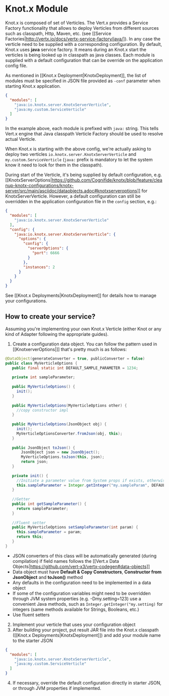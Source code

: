 # Knot.x Module
Knot.x is composed of set of Verticles. The Vert.x provides a Service Factory functionality that allows to deploy Verticles from different sources such as classpath, Http, Maven, etc. (see [[Service Factories|http://vertx.io/docs/vertx-service-factory/java/]).
In any case the verticle need to be supplied with a corresponding configuration.
By default, Knot.x uses **java** service factory. It means during an Knot.x start the verticles is being looked up in classpath as java classes.
Each module is supplied with a default configuration that can be override on the application config file.

As mentioned in [[Knot.x Deployment|KnotxDeployment]], the list of modules must be specified in JSON file provided as `-conf` parameter when starting Knot.x application.
```json
{
  "modules": [
    "java:io.knotx.server.KnotxServerVerticle",
    "java:my.custom.ServiceVerticle"
  ]
}
```
In the example above, each module is prefixed with `java:` string. This tells Vert.x engine that Java classpath Verticle Factory should be used to resolve actual Verticle.

When Knot.x is starting with the above config, we're actually asking to deploy two verticles `io.knotx.server.KnotxServerVerticle` 
and `my.custom.ServiceVerticle` (`java:` prefix is mandatory to let the system know it need to look for them in the classpath).

During start of the Verticle, it's being supplied by default configuration, e.g. [[KnotxServerOptions|https://github.com/Cognifide/knotx/blob/feature/cleanup-knotx-configurations/knotx-server/src/main/asciidoc/dataobjects.adoc#knotxserveroptions]] for KnotxServerVerticle.
However, a default configuration can still be overridden in the application configuration file in the `config` section, e.g.:
```json
{
  "modules": [
    "java:io.knotx.server.KnotxServerVerticle"
  ],
  "config": {
    "java:io.knotx.server.KnotxServerVerticle": {
      "options": {
        "config": {
          "serverOptions": {
            "port": 6666
          }
        },
        "instances": 2
      }
    }
  }
}
```
See [[Knot.x Deployments|KnotxDeployment]] for details how to manage your configurations.

## How to create your service?
Assuming you're implementing your own Knot.x Verticle (either Knot or any kind of Adapter following the appropriate guides).
1. Create a configuration data object. You can follow the pattern used in [[KnotxerverOptions|]] that's pretty much is as follows:
```java
@DataObject(generateConverter = true, publicConverter = false)
public class MyVerticleOptions {
   public final static int DEFAULT_SAMPLE_PARAMETER = 1234;
   
   private int sampleParameter;
   
   public MyVerticleOptions() {
     init();
   }
   
   public MyVerticleOptions(MyVerticleOptions other) {
     //copy constructor impl
   }
   
   public MyVerticleOptions(JsonObject obj) {
     init();
     MyVerticleOptionsConverter.fromJson(obj, this);
   }
   
   public JsonObject toJson() {
       JsonObject json = new JsonObject();
       MyVerticleOptions.toJson(this, json);
       return json;
   }
   
   private init() {
     //Initiate a parameter value from System props if exists, otherwise use dafault value
     this.sampleParameter = Integer.getInteger("my.sampleParam", DEFAULT_SAMPLE_PARAMETER);
   }
  
   //Getter
   public int getSampleParameter() {
     return sampleParameter;
   }
   
   //Fluent setter
   public MyVerticleOptions setSampleParameter(int param) {
     this.sampleParameter = param;
     return this;
   }
}

```
- JSON converters of this class will be automatically generated (during compilation) if field names follows the [[Vert.x Data Objects|https://github.com/vert-x3/vertx-codegen#data-objects]] 
- Data object must have **Default & Copy Constructors**, **Constructor from JsonObject** and **toJson()** method
- Any defaults in the configuration need to be implemented in a data object
- If some of the configuration variables might need to be overridden through JVM system properties (e.g. -Dmy.setting=123) use a convenient Java methods, such as `Integer.getInteger("my.setting)` for integers (same methods available for Strings, Booleans, etc.)
- Use fluent setters

2. Implement your verticle that uses your configuration object
3. After building your project, put result JAR file into the Knot.x classpath ([[Knot.x Deployments|KnotxDeployment]]) and add your module name to the starter JSON
```json
{
  "modules": [
    "java:io.knotx.server.KnotxServerVerticle",
    "java:my.custom.ServiceVerticle"
  ]
}
```
4. If necessary, override the default configuration directly in starter JSON, or through JVM properties if implemented.
